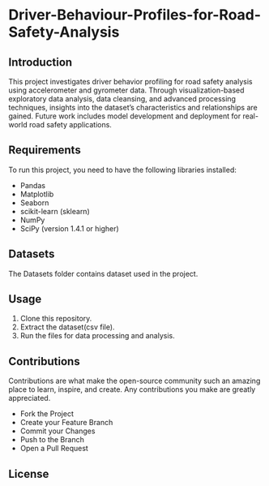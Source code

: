 # Driver-Behaviour-Profiles-for-Road-Safety-Analysis
## Introduction
This project investigates driver behavior profiling
 for road safety analysis using accelerometer and gyrometer
 data. Through visualization-based exploratory data analysis,
 data cleansing, and advanced processing techniques, insights
 into the dataset’s characteristics and relationships are gained.
 Future work includes model development and deployment for
 real-world road safety applications.
 ## Requirements
 To run this project, you need to have the following libraries installed:
 - Pandas
 - Matplotlib
 - Seaborn
 - scikit-learn (sklearn)
 - NumPy
 - SciPy (version 1.4.1 or higher)
## Datasets
The Datasets folder contains dataset used in the project.
## Usage
1. Clone this repository.
2. Extract the dataset(csv file).
3. Run the files for data processing and analysis.
## Contributions
Contributions are what make the open-source community such an amazing place to learn, inspire, and create. Any contributions you make are greatly appreciated.
- Fork the Project
- Create your Feature Branch 
- Commit your Changes 
- Push to the Branch 
- Open a Pull Request
## License
